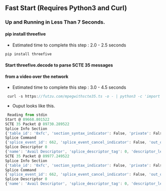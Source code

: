 ## Fast Start  (Requires Python3 and Curl)


### Up and Running in Less Than 7 Seconds.


#### pip install threefive 


* Estimated time to complete this step : 2.0 - 2.5 seconds

```go
pip install threefive


```
#### Start threefive.decode to parse SCTE 35 messages 
#### from  a video over the network

*  Estimated time to complete this step : 3.0 - 4.5 seconds 
```js
 curl -s https://futzu.com/mpegwithscte35.ts -o - | python3 -c 'import threefive; threefive.decode()' 
```

* Ouput looks like this.
```js
 Reading from stdin
Start @ 89668.801522
SCTE 35 Packet @ 89730.289522
Splice Info Section
{'table_id': '0xfc', 'section_syntax_indicator': False, 'private': False, 'reserved': 3, 'section_length': 47, 'protocol_version': 0, 'encrypted_packet': False, 'encryption_algorithm': 0, 'pts_adjustment': '0.000000', 'cw_index': '0x0', 'tier': '0xfff', 'splice_command_length': 4095, 'splice_command_type': 5, 'descriptor_loop_length': 10, 'crc': '0x10fa4d9e'}
Splice Command
{'splice_event_id': 662, 'splice_event_cancel_indicator': False, 'out_of_network_indicator': True, 'program_splice_flag': True, 'duration_flag': True, 'splice_immediate_flag': False, 'component_count': None, 'components': [], 'unique_program_id': 1, 'avail_num': 0, 'avail_expected': 0, 'break_auto_return': False, 'break_duration': '242.000000', 'time_specified_flag': True, 'pts_time': '89742.161689', 'name': 'Splice Insert'}
Splice Descriptor 0
{'name': 'Avail Descriptor', 'splice_descriptor_tag': 0, 'descriptor_length': 8, 'identifier': 'CUEI', 'provider_avail_id': 0}
SCTE 35 Packet @ 89977.249522
Splice Info Section
{'table_id': '0xfc', 'section_syntax_indicator': False, 'private': False, 'reserved': 3, 'section_length': 42, 'protocol_version': 0, 'encrypted_packet': False, 'encryption_algorithm': 0, 'pts_adjustment': '0.000000', 'cw_index': '0x0', 'tier': '0xfff', 'splice_command_length': 4095, 'splice_command_type': 5, 'descriptor_loop_length': 10, 'crc': '0x6e33321e'}
Splice Command
{'splice_event_id': 662, 'splice_event_cancel_indicator': False, 'out_of_network_indicator': False, 'program_splice_flag': True, 'duration_flag': False, 'splice_immediate_flag': False, 'component_count': None, 'components': [], 'unique_program_id': 1, 'avail_num': 0, 'avail_expected': 0, 'break_auto_return': None, 'break_duration': None, 'time_specified_flag': True, 'pts_time': '89984.161689', 'name': 'Splice Insert'}
Splice Descriptor 0
{'name': 'Avail Descriptor', 'splice_descriptor_tag': 0, 'descriptor_length': 8, 'identifier': 'CUEI', 'provider_avail_id': 0}
```
